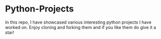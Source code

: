 # Python-Projects
In this repo, I have showcased various interesting python projects I have worked on. 
Enjoy cloning and forking them and if you like them do give it a star!

